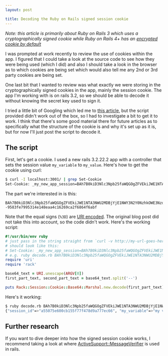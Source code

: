 ```yaml
---
layout: post

title: Decoding the Ruby on Rails signed session cookie
---
```


*Note: this article is primarily about Ruby on Rails 3 which uses a cryptographically signed cookie while Ruby on Rails 4+ has an [encrypted cookie by default](http://www.rubydoc.info/docs/rails/4.1.7/ActionDispatch/Session/CookieStore)*

I was prompted at work recently to review the use of cookies within the app. I figured that I could take a look at the source code to see how they were being used (which I did) and also I should take a look in the browser as to which cookies are being set which would also tell me any 2nd or 3rd party cookies are being set.

One last bit that I wanted to review was what exactly we were storing in the cryptographically signed cookies in the app, mainly the session cookie. The app I'm working with is on rails 3.2, so we should be able to decode it without knowing the secret key used to sign it.

I tried a little bit of Googling which led me to [this article](http://www.andylindeman.com/decoding-rails-session-cookies/), but the script provided didn't work out of the box, so I had to investigate a bit to get it to work. I think that there's some good material there for future articles as to specifically what the structure of the cookie is and why it's set up as it is, but for now I'll just post the script to decode it.

## The script

First, let's get a cookie. I used a new rails 3.2.22.2 app with a controller that sets the session value `my_variable` to `my_value`. Here's how to get the cookie using curl:

```sh
$ curl -I localhost:3001/ | grep Set-Cookie
Set-Cookie: _my_new_app_session=BAh7B0kiD3Nlc3Npb25faWQGOgZFVEkiJWE1NTA3NWU2MDBjYjE1NWY3N2Y0NzhkOWE3NzdlYzY2BjsAVEkiEG15X3ZhcmlhYmxlBjsARkkiDW15IHZhbHVlBjsAVA%3D%3D--9583fe7995314e148eaa4c16269ca2f6864f6abf; path=/; HttpOnly
```

The part we're interested in is this:

```
BAh7B0kiD3Nlc3Npb25faWQGOgZFVEkiJWE1NTA3NWU2MDBjYjE1NWY3N2Y0NzhkOWE3NzdlYzY2BjsAVEkiEG15X3ZhcmlhYmxlBjsARkkiDW15IHZhbHVlBjsAVA%3D%3D--9583fe7995314e148eaa4c16269ca2f6864f6abf
```

Note that the equal signs (`%3D`) are [URI encoded](https://en.wikipedia.org/wiki/Percent-encoding). The original blog post did not take this into account, so the code didn't work. Here's the working script:

```ruby
#!/usr/bin/env ruby
# just pass in the string straight from `curl -v http://my-url-goes-here.com | grep Set-Cookie`
# should look like this:
# Set-Cookie: _my_new_app_session=BAh7B0kiD3Nlc3Npb25faWQGOgZFVEkiJWE1NTA3NWU2MDBjYjE1NWY3N2Y0NzhkOWE3NzdlYzY2BjsAVEkiEG15X3ZhcmlhYmxlBjsARkkiDW15IHZhbHVlBjsAVA%3D%3D--9583fe7995314e148eaa4c16269ca2f6864f6abf; path=/; HttpOnly
# e.g. ruby decode.rb BAh7B0kiD3Nlc3Npb25faWQGOgZFVEkiJWE1NTA3NWU2MDBjYjE1NWY3N2Y0NzhkOWE3NzdlYzY2BjsAVEkiEG15X3ZhcmlhYmxlBjsARkkiDW15IHZhbHVlBjsAVA%3D%3D--9583fe7995314e148eaa4c16269ca2f6864f6abf
require 'uri'
require 'rack'

base64_text = URI.unescape(ARGV[0])
first_part_text, second_part_text = base64_text.split('--')

puts Rack::Session::Cookie::Base64::Marshal.new.decode(first_part_text)
```

Here's it working:

```sh
$ ruby decode.rb BAh7B0kiD3Nlc3Npb25faWQGOgZFVEkiJWE1NTA3NWU2MDBjYjE1NWY3N2Y0NzhkOWE3NzdlYzY2BjsAVEkiEG15X3ZhcmlhYmxlBjsARkkiDW15IHZhbHVlBjsAVA%3D%3D--9583fe7995314e148eaa4c16269ca2f6864f6abf
{"session_id"=>"a55075e600cb155f77f478d9a777ec66", "my_variable"=>"my value"}
```

## Further research

If you want to dive deeper into how the signed session cookie works, I recommend taking a look at where [ActiveSupport::MessageVerifier](http://apidock.com/rails/v3.2.13/ActiveSupport/MessageVerifier) is used in rails.
